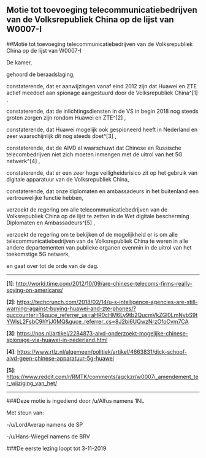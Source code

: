 ## Motie tot toevoeging telecommunicatiebedrijven van de Volksrepubliek China op de lijst van W0007-I 
 
##Motie tot toevoeging telecommunicatiebedrijven van de Volksrepubliek China op de lijst van W0007-I

De kamer,

gehoord de beraadslaging,

constaterende, dat er aanwijzingen vanaf eind 2012 zijn dat Huawei en ZTE actief meedoet aan spionage aangestuurd door de Volksrepubliek China^[1] ,

constaterende, dat de inlichtingsdiensten in de VS in begin 2018 nog steeds groten zorgen zijn rondom Huawei en ZTE^[2] ,

constaterende, dat Huawei mogelijk ook gespioneerd heeft in Nederland en zeer waarschijnlijk dit nog steeds doet^[3] ,

constaterende, dat de AIVD al waarschuwt dat Chinese en Russische telecombedrijven niet zich moeten inmengen met de uitrol van het 5G netwerk^[4] ,

constaterende, dat er een zeer hoge veiligheidsrisico zit op het gebruik van digitale apparatuur van de Volksrepubliek China,

constaterende, dat onze diplomaten en ambassadeurs in het buitenland een vertrouwelijke functie hebben,

verzoekt de regering om alle telecommunicatiebedrijven van de Volksrepubliek China op de lijst te zetten in de Wet digitale bescherming Diplomaten en Ambassadeurs^[5] ,

verzoekt de regering om te bekijken of de mogelijkheid er is om alle telecommunicatiebedrijven van de Volksrepubliek China te weren in alle andere departementen van publieke organen evenmin in de uitrol van het toekomstige 5G netwerk,

en gaat over tot de orde van de dag.

---

**[1]**: http://world.time.com/2012/10/09/are-chinese-telecoms-firms-really-spying-on-americans/

**[2]**: https://techcrunch.com/2018/02/14/u-s-intelligence-agencies-are-still-warning-against-buying-huawei-and-zte-phones/?guccounter=1&guce_referrer_us=aHR0cHM6Ly9tb2QucmVkZGl0LmNvbS9tYWlsL2FsbC9hYjJ0MQ&guce_referrer_cs=8J2bi6UQwzNrzOfoCvm7CA

**[3]**: https://nos.nl/artikel/2284873-aivd-onderzoekt-mogelijke-chinese-spionage-via-huawei-in-nederland.html

**[4]**: https://www.rtlz.nl/algemeen/politiek/artikel/4663831/dick-schoof-aivd-geen-chinese-apparatuur-5g-huawei

**[5]**: https://www.reddit.com/r/RMTK/comments/agckzr/w0007i_amendement_ter_wijziging_van_het/

---

###Deze motie is ingediend door /u/Alfus namens 1NL

Met steun van:

-/u/LordAverap namens de SP

-/u/Hans-Wiegel namens de BRV

###De eerste lezing loopt tot 3-11-2019